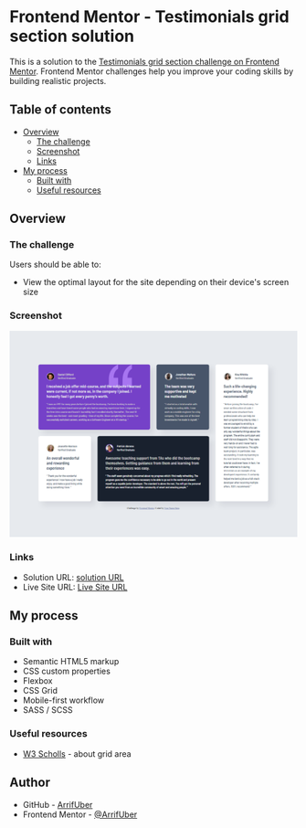 # Frontend Mentor - Testimonials grid section solution

This is a solution to the [Testimonials grid section challenge on Frontend Mentor](https://www.frontendmentor.io/challenges/testimonials-grid-section-Nnw6J7Un7). Frontend Mentor challenges help you improve your coding skills by building realistic projects.

## Table of contents

- [Overview](#overview)
  - [The challenge](#the-challenge)
  - [Screenshot](#screenshot)
  - [Links](#links)
- [My process](#my-process)
  - [Built with](#built-with)
  - [Useful resources](#useful-resources)

## Overview

### The challenge

Users should be able to:

- View the optimal layout for the site depending on their device's screen size

### Screenshot

![](images/screenshot.png)

### Links

- Solution URL: [ solution URL ](https://your-solution-url.com)
- Live Site URL: [ Live Site URL ](https://arrifuber.github.io/Testimonial-Grid-Section/)

## My process

### Built with

- Semantic HTML5 markup
- CSS custom properties
- Flexbox
- CSS Grid
- Mobile-first workflow
- SASS / SCSS

### Useful resources

- [W3 Scholls](https://www.w3schools.com/cssref/pr_grid-area.php) - about grid area

## Author

- GitHub - [ArrifUber](https://github.com/ArrifUber)
- Frontend Mentor - [@ArrifUber](https://www.frontendmentor.io/profile/ArrifUber)
